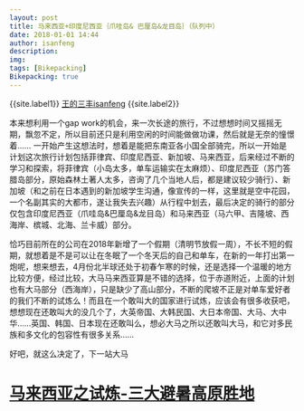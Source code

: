 ```yaml
---
layout: post
title: 马来西亚+印度尼西亚｛爪哇岛& 巴厘岛&龙目岛｝（队列中）
date: 2018-01-01 14:44
author: isanfeng
description: 
img: 
tags: [Bikepacking]
Bikepacking: true
---
```

{{site.label1}} <a href="https://isanfeng.github.io" target="\_blank">王的三丰isanfeng</a> {{site.label2}}

本来想利用一个gap work的机会，来一次长途的旅行，不过想想时间又摇摇无期，飘忽不定，所以目前还只是利用空闲的时间能做做功课，然后就是无奈的憧憬着……
一开始产生这想法时，想着是能把东南亚各小国全部骑完，所以一开始是计划这次旅行计划包括菲律宾、印度尼西亚、新加坡、马来西亚，后来经过不断的学习和探索，将菲律宾（小岛太多，单车运输实在太麻烦）、印度尼西亚（苏门答腊岛部分，原始森林土著人太多，咨询了几个当地人后，都是建议较少骑行）、新加坡（和之前在日本遇到的新加坡学生沟通，像宣传的一样，这里就是空中花园，一个名副其实的大都市，遂让我失去兴趣）从行程中划去，最后决定的骑行的部分仅包含印度尼西亚（爪哇岛&amp;巴厘岛&amp;龙目岛）和马来西亚（马六甲、吉隆坡、西海岸、槟城、北海、兰卡威）部分。

恰巧目前所在的公司在2018年新增了一个假期（清明节放假一周），不长不短的假期，就想着是不是可以让在冬眠了一个冬天后的自己和单车，在新的一年打出第一炮呢，想来想去，4月份北半球还处于初春乍寒的时候，还是选择一个温暖的地方比较方便，经过比较，大马马来西亚算是不错的选择，位于赤道附近，上面的计划也有大马部分（西海岸），只是缺少了高山部分，不断的爬坡不正是对单车爱好者的我们不断的试炼么！而且在一个敢叫大的国家进行试炼，应该会有很多收获吧，想想现在还敢叫大的没几个了，大英帝国、大韩民国、大日本帝国、大马、大中华……英国、韩国、日本现在还敢叫么，想必大马之所以还敢叫大马，和它对多民族和多文化的包容性有很多关系……

好吧，就这么决定了，下一站大马
<h1 class="entry-title"><a href="https://isanfeng.wordpress.com/2018/02/10/%e9%a9%ac%e6%9d%a5%e8%a5%bf%e4%ba%9a%e4%b9%8b%e4%b8%89%e5%a4%a7%e9%81%bf%e6%9a%91%e9%ab%98%e5%8e%9f%e8%83%9c%e5%9c%b0/">马来西亚之试炼</a><a href="https://isanfeng.wordpress.com/2018/02/10/%e9%a9%ac%e6%9d%a5%e8%a5%bf%e4%ba%9a%e4%b9%8b%e4%b8%89%e5%a4%a7%e9%81%bf%e6%9a%91%e9%ab%98%e5%8e%9f%e8%83%9c%e5%9c%b0/">-</a><a href="https://isanfeng.wordpress.com/2018/02/10/%e9%a9%ac%e6%9d%a5%e8%a5%bf%e4%ba%9a%e4%b9%8b%e4%b8%89%e5%a4%a7%e9%81%bf%e6%9a%91%e9%ab%98%e5%8e%9f%e8%83%9c%e5%9c%b0/">三大避暑高原胜地</a></h1>
